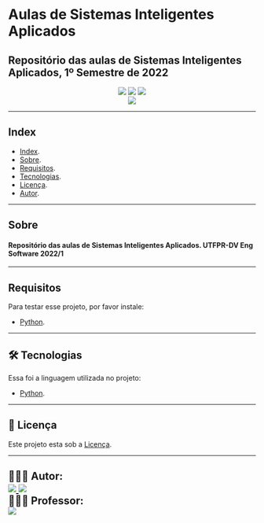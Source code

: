 # Aulas de Sistemas Inteligentes Aplicados
## Repositório das aulas de Sistemas Inteligentes Aplicados, 1º Semestre de 2022

<p align="center">
    <!-- Badge de estrelas do projeto -->
	<img src="https://img.shields.io/github/stars/FelipePardim/Aulas-Sistemas-Inteligentes" />
    <!-- Badge de forks do projeto -->
    <img src="https://img.shields.io/github/forks/FelipePardim/Aulas-Sistemas-Inteligentes" />
    <!-- Badge da licença do projeto -->
    <img src="https://img.shields.io/github/license/FelipePardim/Aulas-Sistemas-Inteligentes" />
    <br>
    <!-- Badge da linguagem de programação Python -->
    <img src="https://img.shields.io/badge/Python-white?logo=python" />
</p>

---

<!-- Exemplo de Index do projeto -->
## Index
- [Index](#index).
- [Sobre](#sobre).
- [Requisitos](#requisitos).
- [Tecnologias](#tecnologias).
- [Licença](#licença).
- [Autor](#autor).
---

<!-- Sobre o projeto -->
## Sobre
#### Repositório das aulas de Sistemas Inteligentes Aplicados. UTFPR-DV Eng Software 2022/1

---

<!-- Requisitos para testar ou utilizar o projeto -->
## Requisitos

Para testar esse projeto, por favor instale:

<!-- Nome da ferramenta e link para a sua documentação ou site -->
- [Python](https://www.python.org/).

---

<!-- Tecnologias utilizadas no desenvolvimento do projeto -->
<h2 id="tecnologias">
    🛠 Tecnologias
</h2>

Essa foi a linguagem utilizada no projeto:

- [Python](https://www.python.org/).

---

<!-- Licença do projeto -->
<h2 id="licença">
    📝 Licença
</h2>

Este projeto esta sob a [Licença](https://github.com/FelipePardim/Aulas-Sistemas-Inteligentes/LICENSE.md).

---

<!-- Sobre mim e autores -->
<h2 id="autor">
    👨🏽‍💻 Autor:
    <div>
        <a href="https://github.com/FelipePardim" margin="10px">
            <img src="https://img.shields.io/badge/GitHub-FelipePardim-6f42c1?logo=github"/>
        </a>
        <a alt="Felipe Pardim" href="https://www.linkedin.com/in/felipe-pardim">
            <img src="https://img.shields.io/badge/LinkedIn-Felipe%20Pardim-blue?logo=linkedin"/>
        </a>
    </div>
    👨🏽‍💻 Professor:
    <div>
        <a href="https://github.com/fcarlosmonteiro" margin="10px">
            <img src="https://img.shields.io/badge/GitHub-Francisco%20Carlos%20Souza-6f42c1?logo=github"/>
        </a>
    </div>
</h2>
